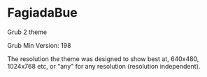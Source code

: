 # FagiadaBue
Grub 2 theme

Grub Min Version: 198

The resolution the theme was designed to show best at, 640x480, 1024x768 etc,
or "any" for any resolution (resolution independent).
